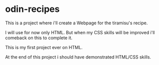 # odin-recipes
This is a project where i'll create a Webpage for the tiramisu's recipe.

I will use for now only  HTML. But when my CSS skills will be improved i'll comeback on this to complete it.

This is my first project ever on HTML.

At the end of this project i should have demonstrated HTML/CSS skills.